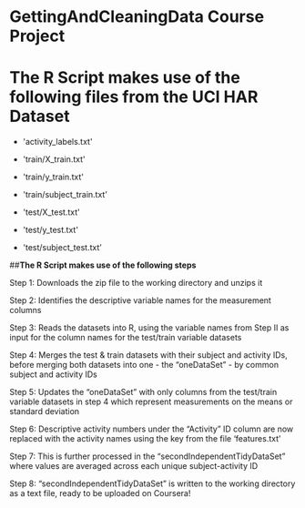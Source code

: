 GettingAndCleaningData Course Project
======================================

# **The R Script makes use of the following files from the UCI HAR Dataset**

* 'activity_labels.txt'

* 'train/X_train.txt'

* 'train/y_train.txt'

* 'train/subject_train.txt’

* 'test/X_test.txt'

* 'test/y_test.txt'

* 'test/subject_test.txt’


##**The R Script makes use of the following steps**


Step 1: Downloads the zip file to the working directory and unzips it

Step 2: Identifies the descriptive variable names for the measurement columns

Step 3: Reads the datasets into R, using the variable names from Step II as input for the column names for the test/train variable datasets

Step 4: Merges the test & train datasets with their subject and activity IDs, before merging both datasets into one - the “oneDataSet” - by common subject and activity IDs

Step 5: Updates the “oneDataSet” with only columns from the test/train variable datasets in step 4 which represent measurements on the means or standard deviation

Step 6: Descriptive activity numbers under the “Activity” ID column are now replaced with the activity names using the key from the file ‘features.txt’

Step 7: This is further processed in the “secondIndependentTidyDataSet” where values are averaged across each unique subject-activity ID

Step 8: “secondIndependentTidyDataSet” is written to the working directory as a text file, ready to be uploaded on Coursera!
